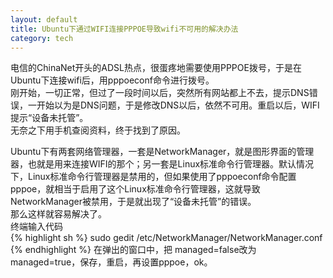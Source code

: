 ```yaml
---
layout: default
title: Ubuntu下通过WIFI连接PPPOE导致wifi不可用的解决办法
category: tech
---
```

电信的ChinaNet开头的ADSL热点，很蛋疼地需要使用PPPOE拨号，于是在Ubuntu下连接wifi后，用pppoeconf命令进行拨号。  
刚开始，一切正常，但过了一段时间以后，突然所有网站都上不去，提示DNS错误，一开始以为是DNS问题，于是修改DNS以后，依然不可用。重启以后，WIFI提示“设备未托管”。  
无奈之下用手机查阅资料，终于找到了原因。  
<!--more-->
Ubuntu下有两套网络管理器，一套是NetworkManager，就是图形界面的管理器，也就是用来连接WIFI的那个；另一套是Linux标准命令行管理器。默认情况下，Linux标准命令行管理器是禁用的，但如果使用了pppoeconf命令配置pppoe，就相当于启用了这个Linux标准命令行管理器，这就导致NetworkManager被禁用，于是就出现了“设备未托管”的错误。  
那么这样就容易解决了。  
终端输入代码  
{% highlight sh %}
sudo gedit /etc/NetworkManager/NetworkManager.conf
{% endhighlight %}
在弹出的窗口中，把 managed=false改为managed=true，保存，重启，再设置pppoe，ok。
